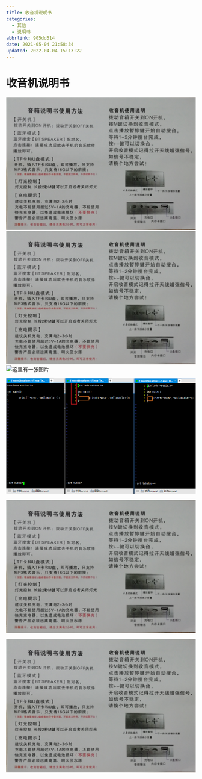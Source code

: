 ```yaml
---
title: 收音机说明书
categories: 
  - 其他
  - 说明书
abbrlink: 905dd514
date: 2021-05-04 21:58:34
updated: 2022-04-04 15:13:22
---
```

# 收音机说明书
![说明书](https://raw.githubusercontent.com/lanlan2017/images/master/Blog/Other/ProductManual/radio/1.jpg)
![说明书](https://raw.githubusercontent.com/lanlan2017/images/master/Blog/Other/ProductManual/radio/1.jpg)
![这里有一张图片](https://gitee.com/XiaoLan223/images/blob/master/Blog/Other/ProductManual/radio/1.jpg)


![](https://raw.githubusercontent.com/lanlan2017/images/master/Blog/Programming/Linux/General/VIEditorAndGarbledProblem/1.png)


![这里有一张图片](https://raw.githubusercontent.com/lanlan2017/images/3a6b6244b90244da22123165c5f1d7f2a2e63774/Blog/Other/ProductManual/radio/1.jpg)

![](https://raw.githubusercontent.com/lanlan2017/images/master/Blog/Other/ProductManual/radio/1.jpg)
